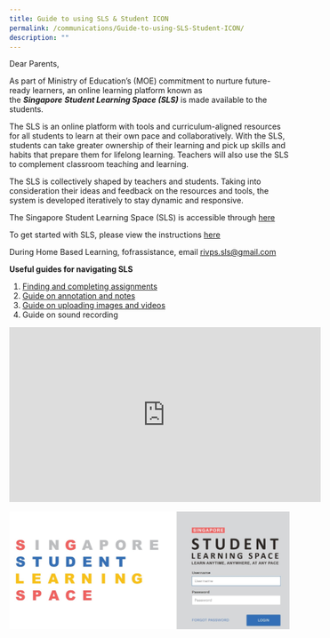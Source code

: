 ```yaml
---
title: Guide to using SLS & Student ICON
permalink: /communications/Guide-to-using-SLS-Student-ICON/
description: ""
---
```

Dear Parents,

  

As part of Ministry of Education’s (MOE) commitment to nurture future-ready learners, an online learning platform known as the **_Singapore_** **_Student Learning Space (SLS)_** is made available to the students.

The SLS is an online platform with tools and curriculum-aligned resources for all students to learn at their own pace and collaboratively. With the SLS, students can take greater ownership of their learning and pick up skills and habits that prepare them for lifelong learning. Teachers will also use the SLS to complement classroom teaching and learning.

The SLS is collectively shaped by teachers and students. Taking into consideration their ideas and feedback on the resources and tools, the system is developed iteratively to stay dynamic and responsive.

The Singapore Student Learning Space (SLS) is accessible through [here](https://vle.learning.moe.edu.sg/login)

To get started with SLS, please view the instructions [here](/files/Communications/Guide%20to%20using%20SLS%20and%20iCON/SLS%20Account%20Management%20-%20Guide%20for%20Students.pdf)

During Home Based Learning, fofrassistance, email [rivps.sls@gmail.com](mailto:rivps.sls@gmail.com)

**Useful guides for navigating SLS**  
1. [Finding and completing assignments](/files/Communications/Guide%20to%20using%20SLS%20and%20iCON/Finding%20and%20completing%20assignments.pdf)
2. [Guide on annotation and notes](/files/Communications/Guide%20to%20using%20SLS%20and%20iCON/SLS%20Guide%20on%20annotation%20and%20notes.pdf)
3. [Guide on uploading images and videos](/files/Communications/Guide%20to%20using%20SLS%20and%20iCON/SLS%20Upload%20an%20image%20or%20video.pdf)
4. Guide on sound recording

<iframe width="560" height="315" src="https://www.youtube.com/embed/pz7ZtKTanKc" title="YouTube video player" frameborder="0" allow="accelerometer; autoplay; clipboard-write; encrypted-media; gyroscope; picture-in-picture; web-share" allowfullscreen></iframe>

![](/images/Communications/Capture.jpg)